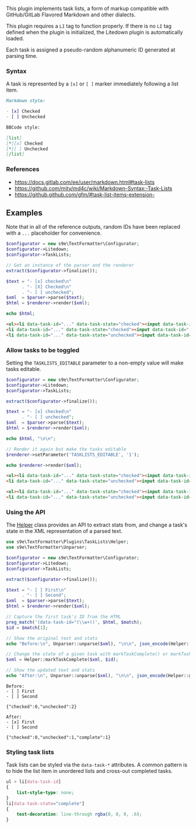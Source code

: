 This plugin implements task lists, a form of markup compatible with GitHub/GitLab Flavored Markdown and other dialects.

This plugin requires a `LI` tag to function properly. If there is no `LI` tag defined when the plugin is initialized, the Litedown plugin is automatically loaded.

Each task is assigned a pseudo-random alphanumeric ID generated at parsing time.


### Syntax

A task is represented by a `[x]` or `[ ]` marker immediately following a list item.

```md
Markdown style:

- [x] Checked
- [ ] Unchecked

BBCode style:

[list]
[*][x] Checked
[*][ ] Unchecked
[/list]
```


### References

 - <https://docs.gitlab.com/ee/user/markdown.html#task-lists>
 - <https://github.com/mity/md4c/wiki/Markdown-Syntax:-Task-Lists>
 - <https://github.github.com/gfm/#task-list-items-extension->


## Examples

Note that in all of the reference outputs, random IDs have been replaced with a `...` placeholder for convenience.

```php
$configurator = new s9e\TextFormatter\Configurator;
$configurator->Litedown;
$configurator->TaskLists;

// Get an instance of the parser and the renderer
extract($configurator->finalize());

$text = "- [x] checked\n"
      . "- [X] Checked\n"
      . "- [ ] unchecked"; 
$xml  = $parser->parse($text);
$html = $renderer->render($xml);

echo $html;
```
```html
<ul><li data-task-id="..." data-task-state="checked"><input data-task-id="..." type="checkbox" disabled> checked</li>
<li data-task-id="..." data-task-state="checked"><input data-task-id="..." type="checkbox" disabled> Checked</li>
<li data-task-id="..." data-task-state="unchecked"><input data-task-id="..." type="checkbox" disabled> unchecked</li></ul>
```


### Allow tasks to be toggled

Setting the `TASKLISTS_EDITABLE` parameter to a non-empty value will make tasks editable.

```php
$configurator = new s9e\TextFormatter\Configurator;
$configurator->Litedown;
$configurator->TaskLists;

extract($configurator->finalize());

$text = "- [x] checked\n"
      . "- [ ] unchecked";
$xml  = $parser->parse($text);
$html = $renderer->render($xml);

echo $html, "\n\n";

// Render it again but make the tasks editable
$renderer->setParameter('TASKLISTS_EDITABLE', '1');

echo $renderer->render($xml);
```
```html
<ul><li data-task-id="..." data-task-state="checked"><input data-task-id="..." type="checkbox" disabled> checked</li>
<li data-task-id="..." data-task-state="unchecked"><input data-task-id="..." type="checkbox" disabled> unchecked</li></ul>

<ul><li data-task-id="..." data-task-state="checked"><input data-task-id="..." type="checkbox"> checked</li>
<li data-task-id="..." data-task-state="unchecked"><input data-task-id="..." type="checkbox"> unchecked</li></ul>
```


### Using the API

The [Helper](https://s9e.github.io/TextFormatter/api/s9e/TextFormatter/Plugins/TaskLists/Helper.html) class provides an API to extract stats from, and change a task's state in the XML representation of a parsed text.

```php
use s9e\TextFormatter\Plugins\TaskLists\Helper;
use s9e\TextFormatter\Unparser;

$configurator = new s9e\TextFormatter\Configurator;
$configurator->Litedown;
$configurator->TaskLists;

extract($configurator->finalize());

$text = "- [ ] First\n"
      . "- [ ] Second";
$xml  = $parser->parse($text);
$html = $renderer->render($xml);

// Capture the first task's ID from the HTML
preg_match('(data-task-id="(\\w+))', $html, $match);
$id = $match[1];

// Show the original text and stats
echo "Before:\n", Unparser::unparse($xml), "\n\n", json_encode(Helper::getStats($xml)), "\n\n";

// Change the state of a given task with markTaskComplete() or markTaskIncomplete()
$xml = Helper::markTaskComplete($xml, $id);

// Show the updated text and stats
echo "After:\n", Unparser::unparse($xml), "\n\n", json_encode(Helper::getStats($xml));
```
```
Before:
- [ ] First
- [ ] Second

{"checked":0,"unchecked":2}

After:
- [x] First
- [ ] Second

{"checked":0,"unchecked":1,"complete":1}
```


### Styling task lists

Task lists can be styled via the `data-task-*` attributes. A common pattern is to hide the list item in unordered lists and cross-out completed tasks.

```css
ul > li[data-task-id]
{
	list-style-type: none;
}
li[data-task-state="complete"]
{
	text-decoration: line-through rgba(0, 0, 0, .6);
}
```
